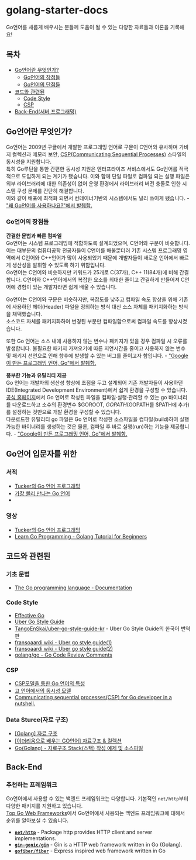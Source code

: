 # golang-starter-docs
Go언어를 새롭게 배우시는 분들께 도움이 될 수 있는 다양한 자료들과 이론을 기록해요!

## 목차
- [Go언어란 무엇인가?](#Go언어란-무엇인가?)
  - [Go언어의 장점들](#Go언어의-장점들)
  - [Go언어의 단점들](#Go언어의-단점들)
- [코드와 관련된](#코드와-관련된)
  - [Code Style](#Code-Style)
  - [CSP](#CSP)
- [Back-End(서버 프로그래밍)](#Back-End)

## Go언어란 무엇인가?
Go언어는 2009년 구글에서 개발한 프로그래밍 언어로 구문이 C언어와 유사하며 가비지 컬렉션과 메모리 보안, [CSP(Communicating Sequential Processes)](https://ko.wikipedia.org/wiki/%EC%BB%A4%EB%AE%A4%EB%8B%88%EC%BC%80%EC%9D%B4%ED%8C%85_%EC%8B%9C%ED%80%9C%EC%85%9C_%ED%94%84%EB%A1%9C%EC%84%B8%EC%8A%A4) 스타일의 동시성을 지원합니다.   
특히 Go루틴을 통한 간편한 동시성 지원은 엔터프라이즈 서비스에서도 Go언어를 적극적으로 도입하게 되는 계기가 됐습니다. 이와 함께 단일 파일로 컴파일 되는 실행 파일은 외부 라이브러리에 대한 의존성이 없어 운영 환경에서 라이브러리 버전 충돌로 인한 시스템 구성 문제를 간단히 해결합니다.   
이와 같이 배포에 최적화 되면서 컨테이너기반의 시스템에서도 널리 쓰이게 됐습니다. - ["왜 Go언어를 사용하나요?"에서 발췌함.](https://www.namutech.co.kr/%EC%99%9C-go%EC%96%B8%EC%96%B4%EB%A5%BC-%EC%82%AC%EC%9A%A9%ED%95%98%EB%82%98%EC%9A%94/)

### Go언어의 장점들
**간결한 문법과 빠른 컴파일**  
Go언어는 시스템 프로그래밍에 적합하도록 설계되었으며, C언어와 구문이 비슷합니다.   
이는 대부분의 컴퓨터공학 전공자들이 C언어를 배울뿐더러 기존 시스템 프로그래밍 영역에서 C언어와 C++언어가 많이 사용되었기 때문에 개발자들이 새로운 언어에서 빠르게 생산성을 발휘할 수 있도록 하기 위함입니다.   
Go언어는 C언어와 비슷하지만 키워드가 25개로 C(37개), C++ 11(84개)에 비해 간결합니다. C언어와 C++언어에서의 복잡한 요소를 최대한 줄이고 간결하게 만들어져 C언어에 경험이 있는 개발자라면 쉽게 배울 수 있습니다.

Go언어는 C언어와 구문은 비슷하지만, 복잡도를 낮추고 컴파일 속도 향상을 위해 기존에 사용하던 헤더(Header) 파일을 정의하는 방식 대신 소스 자체를 패키지화하는 방식을 채택했습니다.  
소스코드 자체를 패키지화하여 변경된 부분만 컴파일함으로써 컴파일 속도를 향상시켰습니다.  

또한 Go 언어는 소스 내에 사용하지 않는 변수나 패키지가 있을 경우 컴파일 시 오류를 발생합니다. 불필요한 패키지 가져오기에 따른 지연시간을 줄이고 사용하지 않는 변수 및 패키지 선언으로 인해 향후에 발생할 수 있는 버그를 줄이고자 함입니다. - ["Google이 만든 프로그래밍 언어, Go"에서 발췌함.](https://www.samsungsds.com/kr/insights/golang.html)

**풍부한 기능과 유틸리티 제공**   
Go 언어는 개발자의 생산성 향상에 초점을 두고 설계되어 기존 개발자들이 사용하던 IDE(Integrated Development Environment)에서 쉽게 환경을 구성할 수 있습니다.  
[공식 홈페이지](www.golang.org)에서 Go 언어로 작성된 파일을 컴파일·실행·관리할 수 있는 go 바이너리를 다운로드하고 소수의 환경변수 $GOROOT, $GOPATH($GOPATH를 $PATH에 추가)를 설정하는 것만으로 개발 환경을 구성할 수 있습니다.   
다운로드한 유틸리티 go 파일은 Go 언어로 작성한 소스파일을 컴파일(build)하여 실행 가능한 바이너리를 생성하는 것은 물론, 컴파일 후 바로 실행(run)하는 기능을 제공합니다. - ["Google이 만든 프로그래밍 언어, Go"에서 발췌함.](https://www.samsungsds.com/kr/insights/golang.html)

## Go언어 입문자를 위한
### 서적
- [Tucker의 Go 언어 프로그래밍](http://www.yes24.com/Product/Goods/99108736)
- [가장 빨리 만나는 Go 언어](http://www.yes24.com/Product/Goods/18077092)
- 

### 영상
- [Tucker의 Go 언어 프로그래밍](https://youtu.be/KBdz5c-0t1w)
- [Learn Go Programming - Golang Tutorial for Beginners](https://youtu.be/YS4e4q9oBaU)

## 코드와 관련된
### 기초 문법
- [The Go programming language - Documentation](https://go.dev/doc/)

### Code Style
- [Effective Go](https://go.dev/doc/effective_go)
- [Uber Go Style Guide](https://github.com/uber-go/guide/blob/master/style.md)
- [TangoEnSkai/uber-go-style-guide-kr](https://github.com/TangoEnSkai/uber-go-style-guide-kr) - Uber Go Style Guide의 한국어 번역판
- [fransoaardi wiki - Uber go style guide(1)](https://fransoaardi.github.io/posts/uber_go_style_guide_1/)
- [fransoaardi wiki - Uber go style guide(2)](https://fransoaardi.github.io/posts/uber_go_style_guide_2/)
- [golang/go - Go Code Review Comments](https://github.com/golang/go/wiki/CodeReviewComments)

### CSP
- [CSP모델을 통한 Go 언어의 특성](https://velog.io/@myong/CSP%EB%AA%A8%EB%8D%B8%EC%9D%84-%ED%86%B5%ED%95%9C-Go-%EC%96%B8%EC%96%B4%EC%9D%98-%ED%8A%B9%EC%84%B1)
- [고 언어에서의 동시성 모델](https://hamait.tistory.com/934)
- [Communicating sequential processes(CSP) for Go developer in a nutshell.](https://levelup.gitconnected.com/communicating-sequential-processes-csp-for-go-developer-in-a-nutshell-866795eb879d) 

### Data Sturce(자료 구조)
- [[Golang] 자료 구조](https://dev-yakuza.posstree.com/ko/golang/data-structure/)
- [[이더리움으로 배우는 GO언어] 자료구조 & 컬렉션](https://hamait.tistory.com/1002)
- [Go(Golang) - 자료구조 Stack(스택) 작성 예제 및 소스파일 ](https://niceman.tistory.com/162)

## Back-End
### 추천하는 프레임워크
Go언어에서 사용할 수 있는 백엔드 프레임워크는 다양합니다. 기본적인 `net/http`부터 다양한 패키지를 지원하고 있습니다.  
[Top Go Web Frameworks](https://github.com/mingrammer/go-web-framework-stars)에서 Go언어에서 사용되는 백엔드 프레임워크에 대해서 순위를 알아보실 수 있습니다.

- [**`net/http`**](https://pkg.go.dev/net/http) - Package http provides HTTP client and server implementations.
- [**`gin-gonic/gin`**](https://github.com/gin-gonic/gin) - Gin is a HTTP web framework written in Go (Golang).
- [**`gofiber/fiber`**](https://github.com/gofiber/fiber) - Express inspired web framework written in Go
